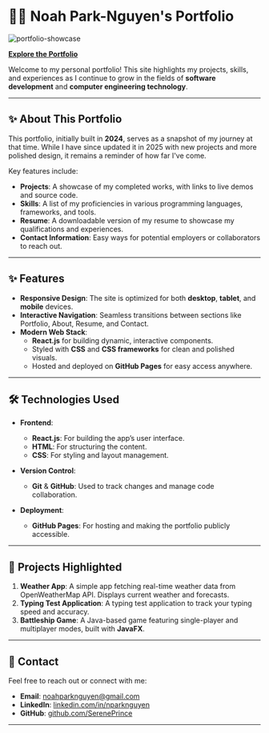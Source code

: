 # 👨‍💻 Noah Park-Nguyen's Portfolio

![portfolio-showcase](https://github.com/user-attachments/assets/ebb96e23-f5a7-4f7e-8441-fd65e3fe5a77)

[**Explore the Portfolio**](https://sereneprince.github.io/Portfolio-V1/)

Welcome to my personal portfolio! This site highlights my projects, skills, and experiences as I continue to grow in the fields of **software development** and **computer engineering technology**.

---

## ✨ About This Portfolio

This portfolio, initially built in **2024**, serves as a snapshot of my journey at that time. While I have since updated it in 2025 with new projects and more polished design, it remains a reminder of how far I've come.

Key features include:

- **Projects**: A showcase of my completed works, with links to live demos and source code.
- **Skills**: A list of my proficiencies in various programming languages, frameworks, and tools.
- **Resume**: A downloadable version of my resume to showcase my qualifications and experiences.
- **Contact Information**: Easy ways for potential employers or collaborators to reach out.

---

## ✨ Features

- **Responsive Design**: The site is optimized for both **desktop**, **tablet**, and **mobile** devices.
- **Interactive Navigation**: Seamless transitions between sections like Portfolio, About, Resume, and Contact.
- **Modern Web Stack**:
  - **React.js** for building dynamic, interactive components.
  - Styled with **CSS** and **CSS frameworks** for clean and polished visuals.
  - Hosted and deployed on **GitHub Pages** for easy access anywhere.

---

## 🛠️ Technologies Used

- **Frontend**:

  - **React.js**: For building the app’s user interface.
  - **HTML**: For structuring the content.
  - **CSS**: For styling and layout management.

- **Version Control**:

  - **Git** & **GitHub**: Used to track changes and manage code collaboration.

- **Deployment**:
  - **GitHub Pages**: For hosting and making the portfolio publicly accessible.

---

## 🎨 Projects Highlighted

1. **Weather App**: A simple app fetching real-time weather data from OpenWeatherMap API. Displays current weather and forecasts.
2. **Typing Test Application**: A typing test application to track your typing speed and accuracy.
3. **Battleship Game**: A Java-based game featuring single-player and multiplayer modes, built with **JavaFX**.

---

## 📧 Contact

Feel free to reach out or connect with me:

- **Email**: [noahparknguyen@gmail.com](mailto:noahparknguyen@gmail.com)
- **LinkedIn**: [linkedin.com/in/nparknguyen](https://www.linkedin.com/in/nparknguyen/)
- **GitHub**: [github.com/SerenePrince](https://github.com/SerenePrince)

---
